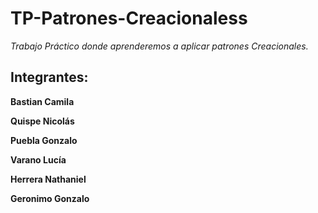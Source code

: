 # **TP-Patrones-Creacionaless**

_Trabajo Práctico donde aprenderemos a aplicar patrones Creacionales._

## Integrantes:

**Bastian Camila**

**Quispe Nicolás**

**Puebla Gonzalo**

**Varano Lucía**

**Herrera Nathaniel**

**Geronimo Gonzalo**
